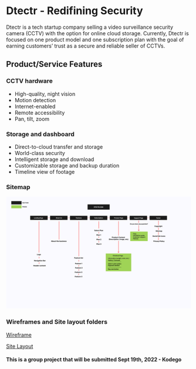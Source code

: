 # Dtectr - Redifining Security

Dtectr is a tech startup company selling a video surveillance security camera (CCTV) with the option for online cloud storage. Currently, Dtectr is focused on one product model and one subscription plan with the goal of earning customers’ trust as a secure and reliable seller of CCTVs.

## Product/Service Features

### CCTV hardware

-   High-quality, night vision
-   Motion detection
-   Internet-enabled
-   Remote accessibility
-   Pan, tilt, zoom

### Storage and dashboard

-   Direct-to-cloud transfer and storage
-   World-class security
-   Intelligent storage and download
-   Customizable storage and backup duration
-   Timeline view of footage

### Sitemap
![Sitemap](sitemap/dtector-sitemap.png)

### Wireframes and Site layout folders
[Wireframe](https://github.com/ggcldev/Dtectr/tree/main/wireframe)

[Site Layout](https://github.com/ggcldev/Dtectr/tree/main/page-layout)

#### This is a group project that will be submitted Sept 19th, 2022 - Kodego